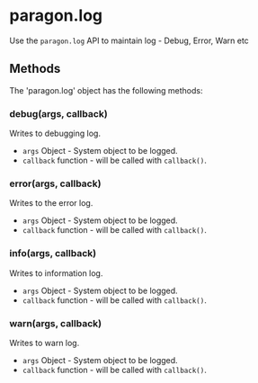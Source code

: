 # paragon.log

Use the `paragon.log` API to maintain log - Debug, Error, Warn etc

## Methods

The 'paragon.log' object has the following methods:

### debug(args, callback)

Writes to debugging log.

* `args` Object - System object to be logged.
* `callback` function - will be called with `callback()`.

### error(args, callback)

Writes to the error log.

* `args` Object - System object to be logged.
* `callback` function - will be called with `callback()`.

### info(args, callback)

Writes to information log.

* `args` Object - System object to be logged.
* `callback` function - will be called with `callback()`.

### warn(args, callback)

Writes to warn log.

* `args` Object - System object to be logged.
* `callback` function - will be called with `callback()`.